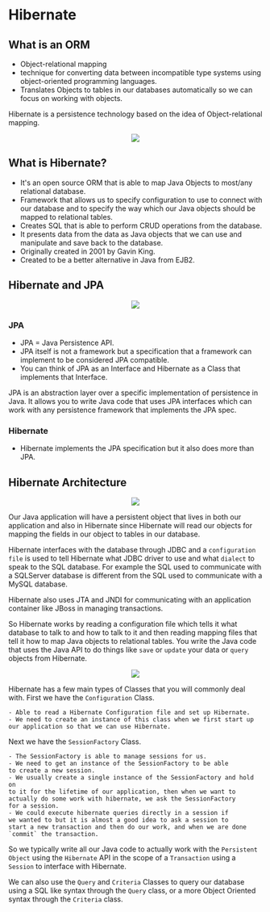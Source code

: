 # Hibernate

## What is an ORM

- Object-relational mapping
- technique for converting data between incompatible type systems 
using object-oriented programming languages.
- Translates Objects to tables in our databases automatically so we
can focus on working with objects.

Hibernate is a persistence technology based on the idea of Object-relational
mapping.

<p align="center">
    <img src="https://user-images.githubusercontent.com/29547780/34070958-68a1294a-e266-11e7-93a0-197d38dbf8b1.png"></img>
</p>

## What is Hibernate?

- It's an open source ORM that is able to map Java Objects to most/any
relational database.
- Framework that allows us to specify configuration to use to connect
with our database and to specify the way which our Java objects 
should be mapped to relational tables.
- Creates SQL that is able to perform CRUD operations from the database.
- It presents data from the data as Java objects that we can use and 
manipulate and save back to the database.
- Originally created in 2001 by Gavin King.
- Created to be a better alternative in Java from EJB2.

## Hibernate and JPA

<p align="center">
    <img src="https://user-images.githubusercontent.com/29547780/34071076-84f6adca-e268-11e7-9e18-02e7bc775531.png"></img>
</p>


### JPA

- JPA = Java Persistence API.
- JPA itself is not a framework but a specification that a framework
can implement to be considered JPA compatible.
- You can think of JPA as an Interface and Hibernate as a Class that 
implements that Interface. 

JPA is an abstraction layer over a specific implementation of persistence
in Java. It allows you to write Java code that uses JPA interfaces
which can work with any persistence framework that implements the JPA
spec.

### Hibernate

- Hibernate implements the JPA specification but it also does more
than JPA.

## Hibernate Architecture

<p align="center">
    <img src="https://user-images.githubusercontent.com/29547780/34071175-4c1b849c-e26a-11e7-8cc0-a5c5e65d635f.png"></img>
</p>

Our Java application will have a persistent object that lives in both our 
application and also in Hibernate since Hibernate will read our 
objects for mapping the fields in our object to tables in our database.

Hibernate interfaces with the database through JDBC and a `configuration
file` is used to tell Hibernate what JDBC driver to use and what `dialect`
to speak to the SQL database. For example the SQL used to communicate with a 
SQLServer database is different from the SQL used to communicate with 
a MySQL database.

Hibernate also uses JTA and JNDI for communicating with an application
container like JBoss in managing transactions.

So Hibernate works by reading a configuration file which tells it
what database to talk to and how to talk to it and then reading mapping
files that tell it how to map Java objects to relational tables. You write
the Java code that uses the Java API to do things like `save` or `update` your 
data or `query` objects from Hibernate.

<p align="center">
    <img src="https://user-images.githubusercontent.com/29547780/34071283-f2b15948-e26b-11e7-85fe-50c18aa115b4.png"></img>
</p>

Hibernate has a few main types of Classes that you will commonly deal with. 
First we have the `Configuration` Class.

    - Able to read a Hibernate Configuration file and set up Hibernate.
    - We need to create an instance of this class when we first start up
    our application so that we can use Hibernate.
    
Next we have the `SessionFactory` Class.

    - The SessionFactory is able to manage sessions for us.
    - We need to get an instance of the SessionFactory to be able 
    to create a new session.
    - We usually create a single instance of the SessionFactory and hold on 
    to it for the lifetime of our application, then when we want to 
    actually do some work with hibernate, we ask the SessionFactory
    for a session.
    - We could execute hibernate queries directly in a session if 
    we wanted to but it is almost a good idea to ask a session to 
    start a new transaction and then do our work, and when we are done
    `commit` the transaction.
    
So we typically write all our Java code to actually work with the 
`Persistent Object` using the `Hibernate` API in the scope of a 
`Transaction` using a `Session` to interface with Hibernate.

We can also use the `Query` and `Criteria` Classes to query our 
database using a SQL like syntax through the `Query` class, or a more
Object Oriented syntax through the `Criteria` class.